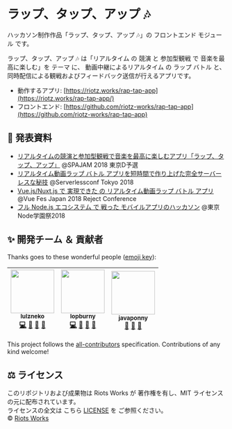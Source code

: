# ラップ、タップ、アップ 🎶

ハッカソン制作作品「ラップ、タップ、アップ 🎶」の フロントエンド モジュール です。

ラップ、タップ、アップ 🎶 は「リアルタイム の 競演 と 参加型観戦 で 音楽を最高に楽しむ」を テーマ に、
動画中継によるリアルタイム の ラップ バトル と、同時配信による観戦およびフィードバック送信が行えるアプリです。

- 動作するアプリ: [https://riotz.works/rap-tap-app](https://riotz.works/rap-tap-app/)
- フロントエンド: [https://github.com/riotz-works/rap-tap-app](https://github.com/riotz-works/rap-tap-app)


## 📢 発表資料
- [リアルタイムの競演と参加型観戦で音楽を最高に楽しむアプリ「ラップ、タップ、アップ」](https://riotz.works/slides/?2018-spajam-qualification) @SPAJAM 2018 東京D予選
- [リアルタイム動画ラップ バトル アプリを短時間で作り上げた完全サーバーレスな秘技](https://riotz.works/slides/?2018-serverless-conf) @Serverlessconf Tokyo 2018
- [Vue.js/Nuxt.js で 実現できた の リアルタイム動画ラップ バトル アプリ](https://riotz.works/slides/?2018-vue-fes-reject-con) @Vue Fes Japan 2018 Reject Conference
- [フル Node.js エコシステム で 戦った モバイルアプリのハッカソン](https://riotz.works/slides/?2018-nodefest) @東京Node学園祭2018


## ✨ 開発チーム ＆ 貢献者
Thanks goes to these wonderful people ([emoji key](https://github.com/kentcdodds/all-contributors#emoji-key)):

<!-- ALL-CONTRIBUTORS-LIST:START - Do not remove or modify this section -->
<!-- prettier-ignore -->
| [<img src="https://avatars3.githubusercontent.com/u/31102213?v=4" width="100px;"/><br /><sub><b>lulzneko</b></sub>](https://riotz.works)<br />[💻](https://github.com/riotz-works/rap-tap-app/commits?author=lulzneko "Code") [🤔](#ideas-lulzneko "Ideas, Planning, & Feedback") [💬](#question-lulzneko "Answering Questions") [📢](#-発表資料 "Talks") | [<img src="https://avatars2.githubusercontent.com/u/31106662?v=4" width="100px;"/><br /><sub><b>lopburny</b></sub>](https://github.com/lopburny)<br />[💻](https://github.com/riotz-works/rap-tap-app/commits?author=lopburny "Code") [🤔](#ideas-lopburny "Ideas, Planning, & Feedback") [💬](#question-lopburny "Answering Questions") [📢](#-発表資料 "Talks") | [<img src="https://avatars0.githubusercontent.com/u/40051808?v=4" width="100px;"/><br /><sub><b>javaponny</b></sub>](https://github.com/javaponny)<br />[🤔](#ideas-javaponny "Ideas, Planning, & Feedback") [💬](#question-javaponny "Answering Questions") [📢](#-発表資料 "Talks") |
| :---: | :---: | :---: |
<!-- ALL-CONTRIBUTORS-LIST:END -->

This project follows the [all-contributors](https://github.com/kentcdodds/all-contributors) specification. Contributions of any kind welcome!


## ⚖ ライセンス
このリポジトリおよび成果物は Riots Works が 著作権を有し、MIT ライセンスの元に配布されています。  
ライセンスの全文は こちら [LICENSE](/LICENSE) を ご参照ください。  
© [Riots Works](https://riotz.works/)  
